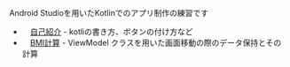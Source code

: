 Android Studioを用いたKotlinでのアプリ制作の練習です

- 　[自己紹介](https://github.com/yumatsui00/RoadOfTheKotling/tree/main/%E8%87%AA%E5%B7%B1%E7%B4%B9%E4%BB%8B) - kotliの書き方、ボタンの付け方など
- 　[BMI計算](https://github.com/yumatsui00/RoadOfTheKotling/tree/main/BMI%20%E8%A8%88%E7%AE%97%E3%82%A2%E3%83%97%E3%83%AA) - ViewModel クラスを用いた画面移動の際のデータ保持とその計算
